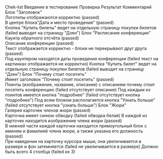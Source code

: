 Chek-list Введение в тестирование
Проверка	Результат	Комментарий
Блок "Заголовок"		
Логотипы отображаются корректно	(passed)	
В центре блока"Дата и место проведения"	(passed)	
Кнопка "Купить билеты" ведет на отдельную страницу покупки билетов	(failed	выводит на страницу "Дзен")
Блок "Расписание конференции"       
Каунтр обратного отсчёта    (passed)  
Описание конференции    (passed)  
Текст отображается корректно - блоки не перекрывают друг друга  (passed)  
Под каунтером находятся даты проведения конференции (failed  текст на картинках отображается не корректно)
Кнопка "Купить билет" ведет на отдельную страницу покупки билетов   (failed  выводит на страницу "Дзен")
Блок "Почему стоит посетить"        
Имеет заголовок "Почему стоит посетить" (passed)  
Поинты (изображение, название, описание) с описанием почему стоит посетить конференцию  (failed  отсутствует описание)
Под каждым из поинтов имеется кнопка "подробнее"    (failed  отсутствует кнопка "подробнее")
Под всем блоком располагается кнопка "Узнать больше"    (failed  отсутствует кнопка "узнать больше")
Блок "Жюри"     
Галерея карточек членов жюри    (passed)  
Карточка имеет синюю обводку    (failed  обводка белая)
В каждой из карточек находится изображение члена жюри   (passed)  
В нижней части каждой карточки находится прямоугольный блок с именем и фамилией члена жюри, а также указана его должность   (passed)  
При наведении на карточку курсора мыши, она увеличивается в размере и фон затемняется   (failed  не увеличивается в размере)
Должно быть всего 4 столбца (failed  их 3)
